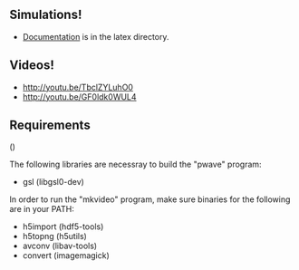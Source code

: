 Simulations!
----
- [Documentation](https://github.com/kandouss/pilot_wave/blob/master/latex/pw_sim_notes.pdf) is in the latex directory.

Videos! 
----
- http://youtu.be/TbclZYLuhO0
- http://youtu.be/GF0ldk0WUL4

Requirements
----
<command> (<apt package>)

The following libraries are necessray to build the "pwave" program:
- gsl (libgsl0-dev)

In order to run the "mkvideo" program, make sure binaries for the following are in your PATH:
- h5import (hdf5-tools)
- h5topng (h5utils)
- avconv (libav-tools)
- convert (imagemagick)
